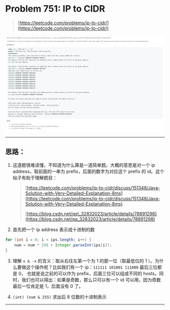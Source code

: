 # Problem 751: IP to CIDR

> [https://leetcode.com/problems/ip-to-cidr/](https://leetcode.com/problems/ip-to-cidr/)

![](/assets/751.png)

---

## 思路：

1. 这道题很难读懂，不知道为什么算是一道简单题。大概的意思是对一个 ip address，取前面的一串为 prefix，后面的数字为对应这个 prefix 的 id。这个帖子有助于理解题目：

   > [https://leetcode.com/problems/ip-to-cidr/discuss/151348/Java-Solution-with-Very-Detailed-Explanation-8ms](https://leetcode.com/problems/ip-to-cidr/discuss/151348/Java-Solution-with-Very-Detailed-Explanation-8ms)
   >
   > [https://blog.csdn.net/qq\_32832023/article/details/78891298](https://blog.csdn.net/qq_32832023/article/details/78891298)

2. 首先把一个 ip address 表示成十进制的数

```java
for (int i = 0; i < ips.length; i++) {
    num = num * 256 + Integer.parseInt(ips[i]);
}
```

3. 理解 `x & -x` 的含义：取从右往左第一个为 1 的那一位（取最低位的 1 ）。为什么要做这个操作呢？比如我们有一个 ip：`111111 101001 111000` 最后三位都是 0， 也就是说之前的可以作为 prefix，后面三位可以组成不同的 hosts。同时，我们也可以得出：如果是奇数，那么只可以有一个 id 可以用，因为奇数最后一位肯定是 1，后面没有 0 了。

4. `(int) (num & 255)` 求出后 8 位数的十进制表示

------





